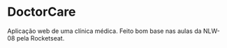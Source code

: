 # DoctorCare
Aplicação web de uma clínica médica. 
Feito bom base nas aulas da NLW-08 pela Rocketseat.
